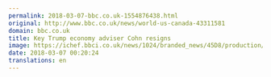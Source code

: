 ```yaml
---
permalink: 2018-03-07-bbc.co.uk-1554876438.html
original: http://www.bbc.co.uk/news/world-us-canada-43311581
domain: bbc.co.uk
title: Key Trump economy adviser Cohn resigns
image: https://ichef.bbci.co.uk/news/1024/branded_news/45D8/production/_100308871_045377083.jpg
date: 2018-03-07 00:20:24
translations: en
---
```


